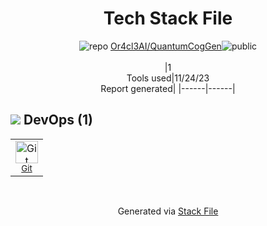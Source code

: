<!--
--- Readme.md Snippet without images Start ---
## Tech Stack
Or4cl3AI/QuantumCogGen is built on the following main stack:


Full tech stack [here](/techstack.md)
--- Readme.md Snippet without images End ---

--- Readme.md Snippet with images Start ---
## Tech Stack
Or4cl3AI/QuantumCogGen is built on the following main stack:


Full tech stack [here](/techstack.md)
--- Readme.md Snippet with images End ---
-->
<div align="center">

# Tech Stack File
![](https://img.stackshare.io/repo.svg "repo") [Or4cl3AI/QuantumCogGen](https://github.com/Or4cl3AI/QuantumCogGen)![](https://img.stackshare.io/public_badge.svg "public")
<br/><br/>
|1<br/>Tools used|11/24/23 <br/>Report generated|
|------|------|
</div>

## <img src='https://img.stackshare.io/devops.svg'/> DevOps (1)
<table><tr>
  <td align='center'>
  <img width='36' height='36' src='https://img.stackshare.io/service/1046/git.png' alt='Git'>
  <br>
  <sub><a href="http://git-scm.com/">Git</a></sub>
  <br>
  <sub></sub>
</td>

</tr>
</table>

<br/>
<div align='center'>

Generated via [Stack File](https://github.com/marketplace/stack-file)
